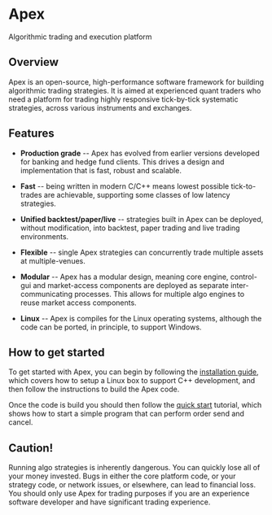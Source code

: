 # Apex

Algorithmic trading and execution platform

## Overview

Apex is an open-source, high-performance software framework for building
algorithmic trading strategies.  It is aimed at experienced quant traders who
need a platform for trading highly responsive tick-by-tick systematic
strategies, across various instruments and exchanges.

## Features

- **Production grade** -- Apex has evolved from earlier versions developed for
  banking and hedge fund clients.  This drives a design and implementation that
  is fast, robust and scalable.

- **Fast** -- being written in modern C/C++ means lowest possible tick-to-trades
  are achievable, supporting some classes of low latency strategies.

- **Unified backtest/paper/live** -- strategies built in Apex can be deployed,
  without modification, into backtest, paper trading and live trading
  environments.

- **Flexible** -- single Apex strategies can concurrently trade multiple assets
  at multiple-venues.

- **Modular** -- Apex has a modular design, meaning core engine, control-gui and
  market-access components are deployed as separate inter-communicating
  processes. This allows for multiple algo engines to reuse market access
  components.

- **Linux** -- Apex is compiles for the Linux operating systems, although the
code can be ported, in principle, to support Windows.

## How to get started

To get started with Apex, you can begin by following the [installation
guide](docs/installation.md), which covers how to setup a Linux box to support
C++ development, and then follow the instructions to build the Apex code.

Once the code is build you should then follow the [quick
start](docs/quick_start.md) tutorial, which shows how to start a simple program
that can perform order send and cancel.

## Caution!

Running algo strategies is inherently dangerous.  You can quickly lose all of
your money invested. Bugs in either the core platform code, or your strategy
code, or network issues, or elsewhere, can lead to financial loss.  You should
only use Apex for trading purposes if you are an experience software developer
and have significant trading experience.
